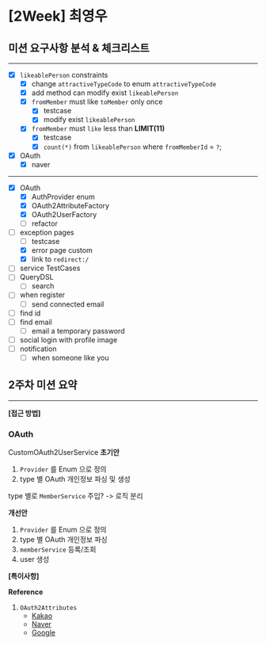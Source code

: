# [2Week] 최영우

## 미션 요구사항 분석 & 체크리스트

---

- [x] `likeablePerson` constraints
    - [x] change `attractiveTypeCode` to enum `attractiveTypeCode`
    - [x] add method can modify exist `likeablePerson`
    - [x] `fromMember` must like `toMember` only once
        - [x] testcase
        - [x] modify exist `likeablePerson`
    - [x] `fromMember` must `like` less than **LIMIT(11)**
        - [x] testcase
        - [x] `count(*)` from `likeablePerson` where `fromMemberId` = `?`;
- [x] OAuth
    - [x] naver

---

- [x] OAuth
    - [x] AuthProvider enum
    - [x] OAuth2AttributeFactory
    - [x] OAuth2UserFactory
    - [ ] refactor
- [ ] exception pages
    - [ ] testcase
    - [x] error page custom
    - [x] link to `redirect:/`
- [ ] service TestCases
- [ ] QueryDSL
    - [ ] search
- [ ] when register
    - [ ] send connected email
- [ ] find id
- [ ] find email
    - [ ] email a temporary password
- [ ] social login with profile image
- [ ] notification
    - [ ] when someone like you

## 2주차 미션 요약

---

**[접근 방법]**

### OAuth

CustomOAuth2UserService
**초기안**

1. `Provider` 를 Enum 으로 정의
2. type 별 OAuth 개인정보 파싱 및 생성

type 별로 `MemberService` 주입? -> 로직 분리

**개선안**

1. `Provider` 를 Enum 으로 정의
2. type 별 OAuth 개인정보 파싱
3. `memberService` 등록/조회
4. user 생성

**[특이사항]**

**Reference**

1. `OAuth2Attributes`
    - [Kakao](https://developers.kakao.com/docs/latest/ko/kakaologin/rest-api#kakaoaccount)
    - [Naver](https://developers.naver.com/docs/login/devguide/devguide.md#3-4-5-접근-토큰을-이용하여-프로필-api-호출하기)
    - [Google](https://developers.google.com/identity/openid-connect/openid-connect?hl=ko#obtainuserinfo)

